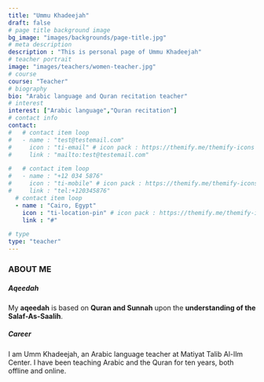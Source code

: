 ```yaml
---
title: "Ummu Khadeejah"
draft: false
# page title background image
bg_image: "images/backgrounds/page-title.jpg"
# meta description
description : "This is personal page of Ummu Khadeejah"
# teacher portrait
image: "images/teachers/women-teacher.jpg"
# course
course: "Teacher"
# biography
bio: "Arabic language and Quran recitation teacher"
# interest
interest: ["Arabic language","Quran recitation"]
# contact info
contact:
#   # contact item loop
#   - name : "test@testemail.com"
#     icon : "ti-email" # icon pack : https://themify.me/themify-icons
#     link : "mailto:test@testemail.com"

#   # contact item loop
#   - name : "+12 034 5876"
#     icon : "ti-mobile" # icon pack : https://themify.me/themify-icons
#     link : "tel:+120345876"
  # contact item loop
  - name : "Cairo, Egypt"
    icon : "ti-location-pin" # icon pack : https://themify.me/themify-icons
    link : "#"

# type
type: "teacher"
---
```


### ABOUT ME

##### Aqeedah

My **aqeedah** is based on **Quran and Sunnah** upon the **understanding of the Salaf-As-Saalih**.

##### Career

I am Umm Khadeejah, an Arabic language teacher at Matiyat Talib Al-Ilm Center. 
I have been teaching Arabic and the Quran for ten years, both offline and online.